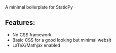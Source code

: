A minimal boilerplate for StaticPy

## Features:
* No CSS framework
* Basic CSS for a good looking but minimal websit
* LaTeX/Mathjax enabled

